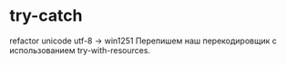 # try-catch
refactor unicode utf-8 -> win1251
Перепишем наш перекодировщик с использованием try-with-resources.
